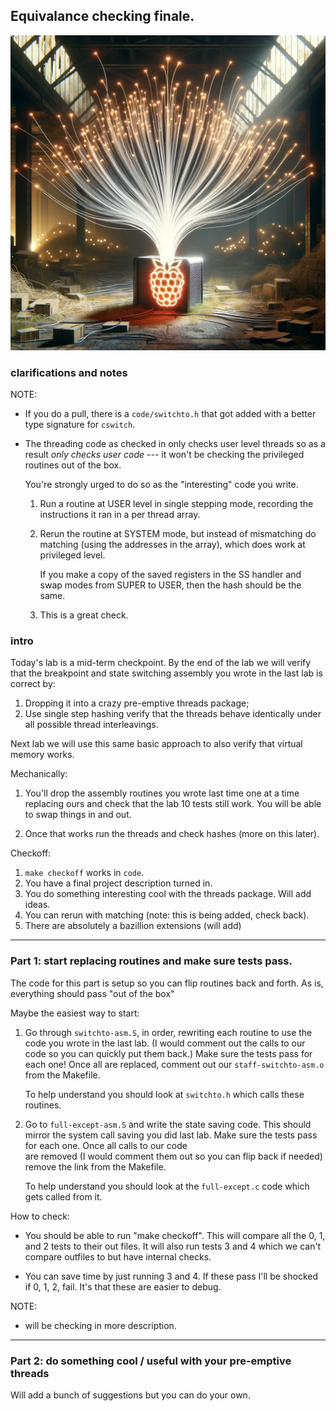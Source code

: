 ## Equivalance checking finale.


<p align="center">
  <img src="images/pi-threads.jpg" width="700" />
</p>

### clarifications and notes

NOTE:
  - If you do a pull, there is a `code/switchto.h` that got added
    with a better type signature for `cswitch`.

  - The threading code as checked in only checks user level threads
    so as a result *only checks user code* --- it won't be checking
    the privileged routines out of the box.   

    You're strongly urged to do so as the "interesting" code you write.
       1. Run a routine at USER level in single stepping mode, 
          recording the instructions it ran in a per thread array.
       2. Rerun the routine at SYSTEM mode, but instead of mismatching
          do matching (using the addresses in the array), which does
          work at privileged level.  

          If you make a copy of the saved registers in the SS handler
          and swap modes from SUPER to USER, then the hash should
          be the same.
       3. This is a great check.

### intro

Today's lab is a mid-term checkpoint.
By the end of the lab we will verify that the breakpoint and
state switching assembly you wrote 
in the last lab is correct by:
 1. Dropping it into a crazy pre-emptive threads package;
 2. Use single step hashing verify 
    that the threads behave 
    identically under all possible thread interleavings.

Next lab we will use this same basic approach to also verify that
virtual memory works.

Mechanically:
 1. You'll drop the assembly routines you wrote last time one at a time 
    replacing ours and check that the lab 10 tests still work.  You will
    be able to swap things in and out.

 2. Once that works run the threads and check hashes (more on this later).


Checkoff:
  1. `make checkoff` works in `code`.
  2. You have a final project description turned in.
  3. You do something interesting cool with the threads package.
     Will add ideas.
  4. You can rerun with matching (note: this is being added,
     check back).
  5. There are absolutely a bazillion extensions (will add)
  
----------------------------------------------------------------------
### Part 1: start replacing routines and make sure tests pass.

The code for this part is setup so you can flip routines back and forth.
As is, everything should pass "out of the box"

Maybe the easiest way to start:
  1. Go through `switchto-asm.S`, in order, rewriting each routine to
     use the code you wrote in the last lab. (I would comment out the
     calls to our code so you can quickly put them back.) Make sure the
     tests pass for each one!  Once all are replaced, comment out our
     `staff-switchto-asm.o` from the Makefile.

     To help understand you should look at `switchto.h` which calls these 
     routines.

  2. Go to `full-except-asm.S` and write the state saving code.  This should
     mirror the system call saving you did last lab. 
     Make sure the tests pass for each one.  Once all calls to our code     
     are removed (I would comment them out so you can flip back if needed)
     remove the link from the Makefile.

     To help understand you should look at the `full-except.c` code which
     gets called from it.

How to check:
 - You should be able to run "make checkoff".  This will compare all
   the 0, 1, and 2 tests to their out files.  It will also run tests
   3 and 4 which we can't compare outfiles to but have internal
   checks.

 - You can save time by just running 3 and 4.  If these pass I'll
   be shocked if 0, 1, 2, fail.  It's that these are easier to debug.


NOTE: 
 - will be checking in more description.

----------------------------------------------------------------------
### Part 2: do something cool / useful with your pre-emptive threads

Will add a bunch of suggestions but you can do your own.
